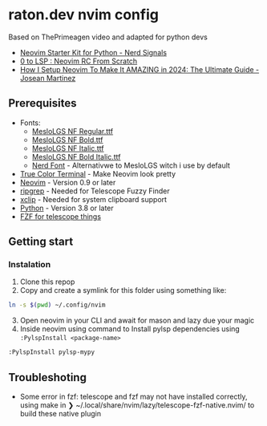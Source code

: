 # raton.dev nvim config

Based on ThePrimeagen video and adapted for python devs
- [Neovim Starter Kit for Python - Nerd Signals](https://www.youtube.com/watch?v=jWZ_JeLgDxU)
- [0 to LSP : Neovim RC From Scratch](https://www.youtube.com/watch?v=w7i4amO_zaE)
- [How I Setup Neovim To Make It AMAZING in 2024: The Ultimate Guide -  Josean Martinez](https://yewtu.be/watch?v=6pAG3BHurdM&listen=false)

## Prerequisites
- Fonts:
    - [MesloLGS NF Regular.ttf](
       https://github.com/romkatv/powerlevel10k-media/raw/master/MesloLGS%20NF%20Regular.ttf)
    - [MesloLGS NF Bold.ttf](
       https://github.com/romkatv/powerlevel10k-media/raw/master/MesloLGS%20NF%20Bold.ttf)
    - [MesloLGS NF Italic.ttf](
       https://github.com/romkatv/powerlevel10k-media/raw/master/MesloLGS%20NF%20Italic.ttf)
    - [MesloLGS NF Bold Italic.ttf](
       https://github.com/romkatv/powerlevel10k-media/raw/master/MesloLGS%20NF%20Bold%20Italic.ttf)
    - [Nerd Font](https://www.nerdfonts.com/) - Alternativwe to MesloLGS witch i use by default
- [True Color Terminal](https://gist.github.com/kurahaupo/6ce0eaefe5e730841f03cb82b061daa2#now-supporting-true-color) - Make Neovim look pretty
- [Neovim](https://neovim.io/) - Version 0.9 or later
- [ripgrep](https://github.com/BurntSushi/ripgrep) - Needed for Telescope Fuzzy Finder
- [xclip](https://linuxconfig.org/how-to-use-xclip-on-linux) - Needed for system clipboard support
- [Python](https://www.python.org/) - Version 3.8 or later
- [FZF for telescope things](https://github.com/junegunn/fzf)

## Getting start


### Instalation
1. Clone this repop
2. Copy and create a symlink for this folder using something like:
```bash
ln -s $(pwd) ~/.config/nvim
```

3. Open neovim in your CLI and await for mason and lazy due your magic 
4. Inside neovim using command to Install pylsp dependencies using `:PylspInstall <package-name>`
```bash
:PylspInstall pylsp-mypy
```

## Troubleshoting
- Some error in fzf:
telescope and fzf may not have installed correctly, using make in ❯ ~/.local/share/nvim/lazy/telescope-fzf-native.nvim/ to build these native plugin

